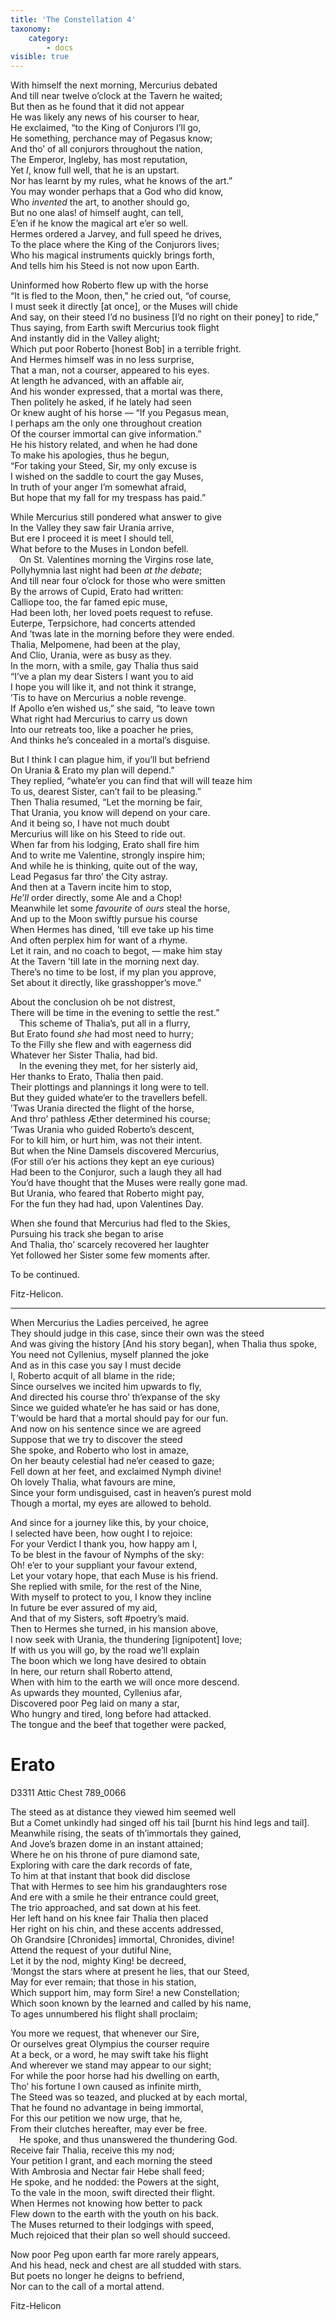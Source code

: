 ```yaml
---
title: 'The Constellation 4'
taxonomy:
    category:
        - docs
visible: true
---
```


With himself the next morning, Mercurius debated  
And till near twelve o’clock at the Tavern he waited;  
But then as he found that it did not appear  
He was likely any news of his courser to hear,  
He exclaimed, “to the King of Conjurors I’ll go,  
He something, perchance may of Pegasus know;  
And tho’ of all conjurors throughout the nation,  
The Emperor, Ingleby, has most reputation,  
Yet *I*, know full well, that he is an upstart.  
Nor has learnt by my rules, what he knows of the art.”  
You may wonder perhaps that a God who did know,  
Who *invented* the art, to another should go,  
But no one alas! of himself aught, can tell,  
E’en if he know the magical art e’er so well.  
Hermes ordered a Jarvey, and full speed he drives,  
To the place where the King of the Conjurors lives;  
Who his magical instruments quickly brings forth,  
And tells him his Steed is not now upon Earth.  
  
Uninformed how Roberto flew up with the horse  
“It is fled to the Moon, then,” he cried out, “of course,  
I must seek it directly [at once], or the Muses will chide  
And say, on their steed I’d no business [I’d no right on their poney] to ride,”  
Thus saying, from Earth swift Mercurius took flight  
And instantly did in the Valley alight;  
Which put poor Roberto [honest Bob] in a terrible fright.  
And Hermes himself was in no less surprise,  
That a man, not a courser, appeared to his eyes.  
At length he advanced, with an affable air,  
And his wonder expressed, that a mortal was there,  
Then politely he asked, if he lately had seen  
Or knew aught of his horse — “If you Pegasus mean,  
I perhaps am the only one throughout creation  
Of the courser immortal can give information.”  
He his history related, and when he had done  
To make his apologies, thus he begun,  
“For taking your Steed, Sir, my only excuse is  
I wished on the saddle to court the gay Muses,  
In truth of your anger I’m somewhat afraid,  
But hope that my fall for my trespass has paid.”  
  
While Mercurius still pondered what answer to give  
In the Valley they saw fair Urania arrive,  
But ere I proceed it is meet I should tell,  
What before to the Muses in London befell.  
&emsp;On St. Valentines morning the Virgins rose late,  
Pollyhymnia last night had been *at the debate*;  
And till near four o’clock for those who were smitten  
By the arrows of Cupid, Erato had written:  
Calliope too, the far famed epic muse,  
Had been loth, her loved poets request to refuse.  
Euterpe, Terpsichore, had concerts attended  
And ’twas late in the morning before they were ended.  
Thalia, Melpomene, had been at the play,  
And Clio, Urania, were as busy as they.  
In the morn, with a smile, gay Thalia thus said  
“I’ve a plan my dear Sisters I want you to aid  
I hope you will like it, and not think it strange,  
’Tis to have on Mercurius a noble revenge.  
If Apollo e’en wished us,” she said, “to leave town  
What right had Mercurius to carry us down  
Into our retreats too, like a poacher he pries,  
And thinks he’s concealed in a mortal’s disguise.  
  
But I think I can plague him, if you’ll but befriend  
On Urania & Erato my plan will depend.”  
They replied, “whate’er you can find that will will teaze him  
To us, dearest Sister, can’t fail to be pleasing.”  
Then Thalia resumed, “Let the morning be fair,  
That Urania, you know will depend on your care.  
And it being so, I have not much doubt  
Mercurius will like on his Steed to ride out.  
When far from his lodging, Erato shall fire him  
And to write me Valentine, strongly inspire him;  
And while he is thinking, quite out of the way,  
Lead Pegasus far thro’ the City astray.  
And then at a Tavern incite him to stop,  
*He’ll* order directly, some Ale and a Chop!  
Meanwhile let some *favourite* of *ours* steal the horse,  
And up to the Moon swiftly pursue his course  
When Hermes has dined, ’till eve take up his time  
And often perplex him for want of a rhyme.  
Let it rain, and no coach to begot, — make him stay  
At the Tavern ’till late in the morning next day.  
There’s no time to be lost, if my plan you approve,  
Set about it directly, like grasshopper’s move.”  
  
About the conclusion oh be not distrest,  
There will be time in the evening to settle the rest.”  
&emsp;This scheme of Thalia’s, put all in a flurry,  
But Erato found *she* had most need to hurry;  
To the Filly she flew and with eagerness did  
Whatever her Sister Thalia, had bid.  
&emsp;In the evening they met, for her sisterly aid,  
Her thanks to Erato, Thalia then paid.  
Their plottings and plannings it long were to tell.  
But they guided whate’er to the travellers befell.  
’Twas Urania directed the flight of the horse,  
And thro’ pathless Æther determined his course;  
’Twas Urania who guided Roberto’s descent,  
For to kill him, or hurt him, was not their intent.  
But when the Nine Damsels discovered Mercurius,  
(For still o’er his actions they kept an eye curious)  
Had been to the Conjuror, such a laugh they all had  
You’d have thought that the Muses were really gone mad.  
But Urania, who feared that Roberto might pay,  
For the fun they had had, upon Valentines Day.  
  
When she found that Mercurius had fled to the Skies,  
Pursuing his track she began to arise  
And Thalia, tho’ scarcely recovered her laughter  
Yet followed her Sister some few moments after.  
  
To be continued.  
  
Fitz-Helicon.  
  
---
  
When Mercurius the Ladies perceived, he agree  
They should judge in this case, since their own was the steed  
And was giving the history [And his story began], when Thalia thus spoke,  
You need not Cyllenius, myself planned the joke  
And as in this case you say I must decide  
I, Roberto acquit of all blame in the ride;  
Since ourselves we incited him upwards to fly,  
And directed his course thro’ th’expanse of the sky  
Since we guided whate’er he has said or has done,  
T’would be hard that a mortal should pay for our fun.  
And now on his sentence since we are agreed  
Suppose that we try to discover the steed  
She spoke, and Roberto who lost in amaze,  
On her beauty celestial had ne’er ceased to gaze;  
Fell down at her feet, and exclaimed Nymph divine!  
Oh lovely Thalia, what favours are mine,  
Since your form undisguised, cast in heaven’s purest mold  
Though a mortal, my eyes are allowed to behold.  
  
And since for a journey like this, by your choice,  
I selected have been, how ought I to rejoice:  
For your Verdict I thank you, how happy am I,  
To be blest in the favour of Nymphs of the sky:  
Oh! e’er to your suppliant your favour extend,  
Let your votary hope, that each Muse is his friend.  
She replied with smile, for the rest of the Nine,  
With myself to protect to you, I know they incline  
In future be ever assured of my aid,  
And that of my Sisters, soft #poetry’s maid.  
Then to Hermes she turned, in his mansion above,  
I now seek with Urania, the thundering [ignipotent] Iove;  
If with us you will go, by the road we’ll explain  
The boon which we long have desired to obtain  
In here, our return shall Roberto attend,  
When with him to the earth we will once more descend.  
As upwards they mounted, Cyllenius afar,  
Discovered poor Peg laid on many a star,  
Who hungry and tired, long before had attacked.  
The tongue and the beef that together were packed,  
  
# Erato  
  
D3311 Attic Chest 789_0066  
  
The steed as at distance they viewed him seemed well  
But a Comet unkindly had singed off his tail [burnt his hind legs and tail].  
Meanwhile rising, the seats of th’immortals they gained,  
And Jove’s brazen dome in an instant attained;  
Where he on his throne of pure diamond sate,  
Exploring with care the dark records of fate,  
To him at that instant that book did disclose  
That with Hermes to see him his grandaughters rose  
And ere with a smile he their entrance could greet,  
The trio approached, and sat down at his feet.  
Her left hand on his knee fair Thalia then placed  
Her right on his chin, and these accents addressed,  
Oh Grandsire [Chronides] immortal, Chronides, divine!  
Attend the request of your dutiful Nine,  
Let it by the nod, mighty King! be decreed,  
‘Mongst the stars where at present he lies, that our Steed,  
May for ever remain; that those in his station,  
Which support him, may form Sire! a new Constellation;  
Which soon known by the learned and called by his name,  
To ages unnumbered his flight shall proclaim;  
  
You more we request, that whenever our Sire,  
Or ourselves great Olympius the courser require  
At a beck, or a word, he may swift take his flight  
And wherever we stand may appear to our sight;  
For while the poor horse had his dwelling on earth,  
Tho’ his fortune I own caused as infinite mirth,  
The Steed was so teazed, and plucked at by each mortal,  
That he found no advantage in being immortal,  
For this our petition we now urge, that he,  
From their clutches hereafter, may ever be free.  
&emsp;He spoke, and thus unanswered the thundering God.  
Receive fair Thalia, receive this my nod;  
Your petition I grant, and each morning the steed  
With Ambrosia and Nectar fair Hebe shall feed;  
He spoke, and he nodded: the Powers at the sight,  
To the vale in the moon, swift directed their flight.  
When Hermes not knowing how better to pack  
Flew down to the earth with the youth on his back.  
The Muses returned to their lodgings with speed,  
Much rejoiced that their plan so well should succeed.  
  
Now poor Peg upon earth far more rarely appears,  
And his head, neck and chest are all studded with stars.  
But poets no longer he deigns to befriend,  
Nor can to the call of a mortal attend.  
  
Fitz-Helicon